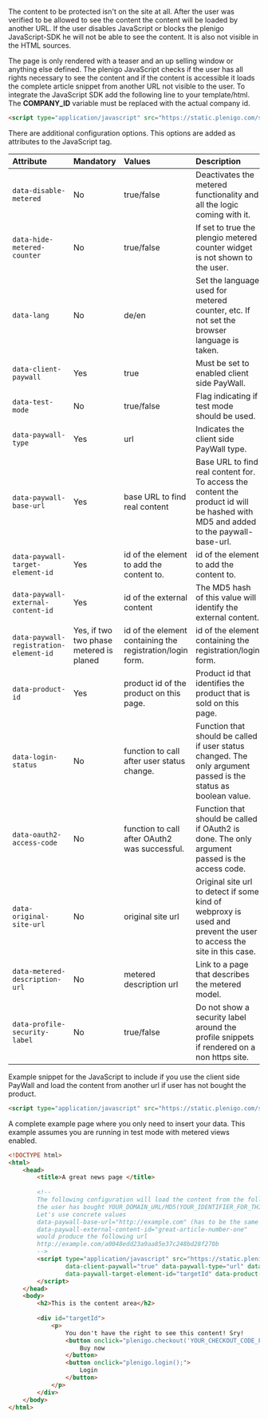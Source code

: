 The content to be protected isn't on the site at all. After the user was verified to be allowed to see the content the content will be loaded by another URL.
If the user disables JavaScript or blocks the plenigo JavaScript-SDK he will not be able to see the content. It is also not visible in the HTML sources.
   
The page is only rendered with a teaser and an up selling window or anything else defined. The plenigo JavaScript checks if the user has all rights 
necessary to see the content and if the content is accessible it loads the complete article snippet from another URL not visible to the user. 
To integrate the JavaScript SDK add the following line to your template/html. The **COMPANY_ID** variable must be replaced with the actual company id.

```html
<script type="application/javascript" src="https://static.plenigo.com/static_resources/javascript/COMPANY_ID/plenigo_sdk.min.js" data-client-paywall="true"></script>                      
```

There are additional configuration options. This options are added as attributes to the JavaScript tag.

| Attribute | Mandatory | Values | Description |
|:----------|:----------|:-------|:------------|
|<code>data-disable-metered</code>|No|true/false|Deactivates the metered functionality and all the logic coming with it.|
|<code>data-hide-metered-counter</code>|No|true/false|If set to true the plengio metered counter widget is not shown to the user.|
|<code>data-lang</code>|No|de/en|Set the language used for metered counter, etc. If not set the browser language is taken.|
|<code>data-client-paywall</code>|Yes|true|Must be set to enabled client side PayWall.|
|<code>data-test-mode</code>|No|true/false|Flag indicating if test mode should be used.|
|<code>data-paywall-type</code>|Yes|url|Indicates the client side PayWall type.|
|<code>data-paywall-base-url</code>|Yes|base URL to find real content|Base URL to find real content for. To access the content the product id will be hashed with MD5 and added to the paywall-base-url.|
|<code>data-paywall-target-element-id</code>|Yes|id of the element to add the content to.|id of the element to add the content to.|
|<code>data-paywall-external-content-id</code>|Yes|id of the external content|The MD5 hash of this value will identify the external content.|
|<code>data-paywall-registration-element-id</code>|Yes, if two two phase metered is planed|id of the element containing the registration/login form.|id of the element containing the registration/login form.|
|<code>data-product-id</code>|Yes|product id of the product on this page.|Product id that identifies the product that is sold on this page.|
|<code>data-login-status</code>|No|function to call after user status change.|Function that should be called if user status changed. The only argument passed is the status as boolean value.|
|<code>data-oauth2-access-code</code>|No|function to call after OAuth2 was successful.|Function that should be called if OAuth2 is done. The only argument passed is the access code.|
|<code>data-original-site-url</code>|No|original site url|Original site url to detect if some kind of webproxy is used and prevent the user to access the site in this case.|
|<code>data-metered-description-url</code>|No|metered description url|Link to a page that describes the metered model.|
|<code>data-profile-security-label</code>|No|true/false|Do not show a security label around the profile snippets if rendered on a non https site.|

Example snippet for the JavaScript to include if you use the client side PayWall and load the content from another url if user has not bought the product.

```html
<script type="application/javascript" src="https://static.plenigo.com/static_resources/javascript/COMPANY_ID/plenigo_sdk.min.js" data-client-paywall="true" data-paywall-type="url" data-paywall-base-url="http://example.com" data-paywall-target-element-id="targetId" data-product-id="productId" data-paywall-external-content-id="externalContentId"></script>
```

A complete example page where you only need to insert your data. This example assumes you are running in test mode with metered views enabled.

```html
<!DOCTYPE html>
<html>
    <head>
        <title>A great news page </title>
    
        <!--
        The following configuration will load the content from the following url after
        the user has bought YOUR_DOMAIN_URL/MD5(YOUR_IDENTIFIER_FOR_THIS_CONTENT).
        Let's use concrete values
        data-paywall-base-url="http://example.com" (has to be the same domain like the page)
        data-paywall-external-content-id="great-article-number-one"
        would produce the following url
        http://example.com/a0048edd23a9aa85e37c248bd28f270b
        -->
        <script type="application/javascript" src="https://static.plenigo.com/static_resources/javascript/COMPANY_ID/plenigo_sdk.min.js"
                data-client-paywall="true" data-paywall-type="url" data-paywall-base-url="YOUR_DOMAIN_URL"
                data-paywall-target-element-id="targetId" data-product-id="YOUR_PRODUCT_ID" data-paywall-external-content-id="YOUR_IDENTIFIER_FOR_THIS_CONTENT">
        </script>
    </head>
    <body>
        <h2>This is the content area</h2>
        
        <div id="targetId">
            <p>
                You don't have the right to see this content! Sry!
                <button onclick="plenigo.checkout('YOUR_CHECKOUT_CODE_FROM_THE_PLENIGO_PRODUCT_PAGE')">
                    Buy now
                </button>
                <button onclick="plenigo.login();">
                    Login
                </button>
            </p>
        </div>
    </body>
</html>
```